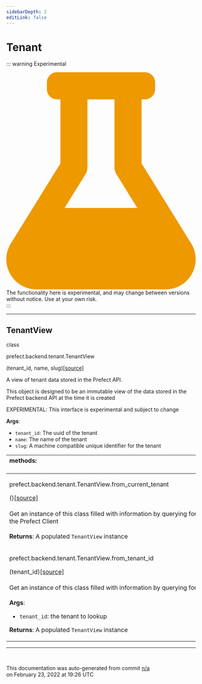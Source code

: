 ```yaml
---
sidebarDepth: 2
editLink: false
---
```

# Tenant

::: warning Experimental
<div class="experimental-warning">
<svg
    aria-hidden="true"
    focusable="false"
    role="img"
    xmlns="http://www.w3.org/2000/svg"
    viewBox="0 0 448 512"
    >
<path
fill="#e90"
d="M437.2 403.5L320 215V64h8c13.3 0 24-10.7 24-24V24c0-13.3-10.7-24-24-24H120c-13.3 0-24 10.7-24 24v16c0 13.3 10.7 24 24 24h8v151L10.8 403.5C-18.5 450.6 15.3 512 70.9 512h306.2c55.7 0 89.4-61.5 60.1-108.5zM137.9 320l48.2-77.6c3.7-5.2 5.8-11.6 5.8-18.4V64h64v160c0 6.9 2.2 13.2 5.8 18.4l48.2 77.6h-172z"
>
</path>
</svg>

<div>
The functionality here is experimental, and may change between versions without notice. Use at your own risk.
</div>
</div>
:::

---

 ## TenantView
 <div class='class-sig' id='prefect-backend-tenant-tenantview'><p class="prefect-sig">class </p><p class="prefect-class">prefect.backend.tenant.TenantView</p>(tenant_id, name, slug)<span class="source"><a href="https://github.com/PrefectHQ/prefect/blob/master/src/prefect/backend/tenant.py#L9">[source]</a></span></div>

A view of tenant data stored in the Prefect API.

This object is designed to be an immutable view of the data stored in the Prefect backend API at the time it is created

EXPERIMENTAL: This interface is experimental and subject to change

**Args**:     <ul class="args"><li class="args">`tenant_id`: The uuid of the tenant     </li><li class="args">`name`: The name of the tenant     </li><li class="args">`slug`: A machine compatible unique identifier for the tenant</li></ul>

|methods: &nbsp;&nbsp;&nbsp;&nbsp;&nbsp;&nbsp;&nbsp;&nbsp;&nbsp;&nbsp;&nbsp;&nbsp;&nbsp;&nbsp;&nbsp;&nbsp;&nbsp;&nbsp;&nbsp;&nbsp;&nbsp;&nbsp;&nbsp;&nbsp;&nbsp;&nbsp;&nbsp;&nbsp;&nbsp;&nbsp;&nbsp;&nbsp;&nbsp;&nbsp;&nbsp;&nbsp;&nbsp;&nbsp;&nbsp;&nbsp;&nbsp;&nbsp;&nbsp;&nbsp;&nbsp;&nbsp;&nbsp;&nbsp;&nbsp;&nbsp;&nbsp;&nbsp;&nbsp;&nbsp;&nbsp;&nbsp;&nbsp;&nbsp;&nbsp;&nbsp;&nbsp;&nbsp;&nbsp;&nbsp;&nbsp;&nbsp;&nbsp;&nbsp;&nbsp;&nbsp;&nbsp;&nbsp;&nbsp;&nbsp;&nbsp;&nbsp;&nbsp;&nbsp;&nbsp;&nbsp;&nbsp;&nbsp;&nbsp;&nbsp;&nbsp;&nbsp;&nbsp;&nbsp;&nbsp;&nbsp;&nbsp;&nbsp;&nbsp;&nbsp;&nbsp;&nbsp;&nbsp;&nbsp;&nbsp;&nbsp;&nbsp;&nbsp;&nbsp;&nbsp;&nbsp;&nbsp;&nbsp;&nbsp;&nbsp;&nbsp;&nbsp;&nbsp;&nbsp;&nbsp;&nbsp;&nbsp;&nbsp;&nbsp;&nbsp;&nbsp;&nbsp;&nbsp;&nbsp;&nbsp;&nbsp;&nbsp;&nbsp;&nbsp;&nbsp;&nbsp;&nbsp;&nbsp;&nbsp;&nbsp;&nbsp;&nbsp;&nbsp;&nbsp;&nbsp;&nbsp;&nbsp;&nbsp;&nbsp;&nbsp;&nbsp;&nbsp;&nbsp;&nbsp;&nbsp;&nbsp;|
|:----|
 | <div class='method-sig' id='prefect-backend-tenant-tenantview-from-current-tenant'><p class="prefect-class">prefect.backend.tenant.TenantView.from_current_tenant</p>()<span class="source"><a href="https://github.com/PrefectHQ/prefect/blob/master/src/prefect/backend/tenant.py#L132">[source]</a></span></div>
<p class="methods">Get an instance of this class filled with information by querying for the tenant id set in the Prefect Client<br><br>**Returns**:     A populated `TenantView` instance</p>|
 | <div class='method-sig' id='prefect-backend-tenant-tenantview-from-tenant-id'><p class="prefect-class">prefect.backend.tenant.TenantView.from_tenant_id</p>(tenant_id)<span class="source"><a href="https://github.com/PrefectHQ/prefect/blob/master/src/prefect/backend/tenant.py#L116">[source]</a></span></div>
<p class="methods">Get an instance of this class filled with information by querying for the given tenant id<br><br>**Args**:     <ul class="args"><li class="args">`tenant_id`: the tenant to lookup</li></ul> **Returns**:     A populated `TenantView` instance</p>|

---
<br>


<p class="auto-gen">This documentation was auto-generated from commit <a href='https://github.com/PrefectHQ/prefect/commit/n/a'>n/a</a> </br>on February 23, 2022 at 19:26 UTC</p>